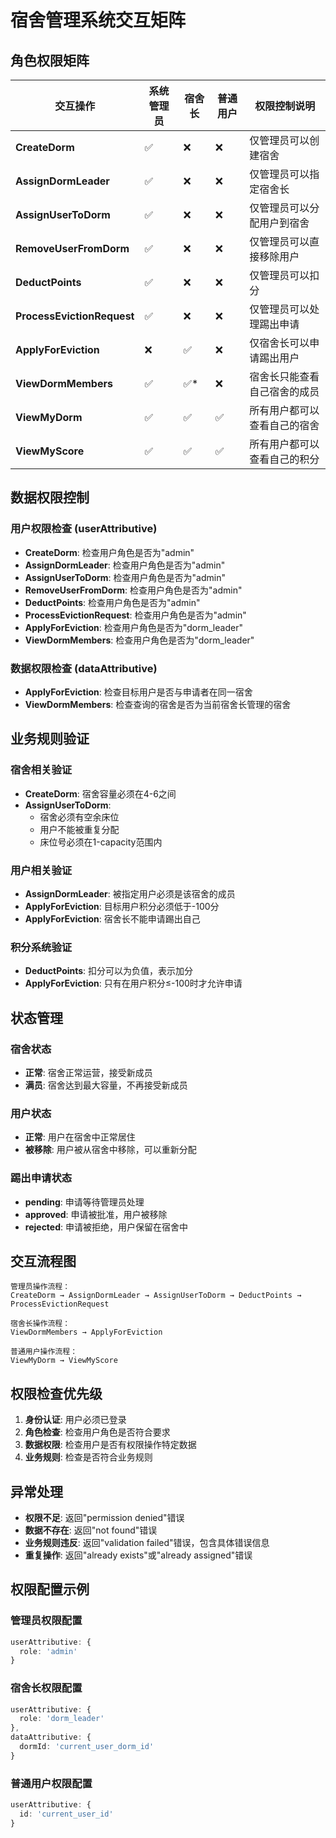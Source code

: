 # 宿舍管理系统交互矩阵

## 角色权限矩阵

| 交互操作 | 系统管理员 | 宿舍长 | 普通用户 | 权限控制说明 |
|----------|------------|--------|----------|--------------|
| **CreateDorm** | ✅ | ❌ | ❌ | 仅管理员可以创建宿舍 |
| **AssignDormLeader** | ✅ | ❌ | ❌ | 仅管理员可以指定宿舍长 |
| **AssignUserToDorm** | ✅ | ❌ | ❌ | 仅管理员可以分配用户到宿舍 |
| **RemoveUserFromDorm** | ✅ | ❌ | ❌ | 仅管理员可以直接移除用户 |
| **DeductPoints** | ✅ | ❌ | ❌ | 仅管理员可以扣分 |
| **ProcessEvictionRequest** | ✅ | ❌ | ❌ | 仅管理员可以处理踢出申请 |
| **ApplyForEviction** | ❌ | ✅ | ❌ | 仅宿舍长可以申请踢出用户 |
| **ViewDormMembers** | ✅ | ✅* | ❌ | 宿舍长只能查看自己宿舍的成员 |
| **ViewMyDorm** | ✅ | ✅ | ✅ | 所有用户都可以查看自己的宿舍 |
| **ViewMyScore** | ✅ | ✅ | ✅ | 所有用户都可以查看自己的积分 |

## 数据权限控制

### 用户权限检查 (userAttributive)
- **CreateDorm**: 检查用户角色是否为"admin"
- **AssignDormLeader**: 检查用户角色是否为"admin"
- **AssignUserToDorm**: 检查用户角色是否为"admin"
- **RemoveUserFromDorm**: 检查用户角色是否为"admin"
- **DeductPoints**: 检查用户角色是否为"admin"
- **ProcessEvictionRequest**: 检查用户角色是否为"admin"
- **ApplyForEviction**: 检查用户角色是否为"dorm_leader"
- **ViewDormMembers**: 检查用户角色是否为"dorm_leader"

### 数据权限检查 (dataAttributive)
- **ApplyForEviction**: 检查目标用户是否与申请者在同一宿舍
- **ViewDormMembers**: 检查查询的宿舍是否为当前宿舍长管理的宿舍

## 业务规则验证

### 宿舍相关验证
- **CreateDorm**: 宿舍容量必须在4-6之间
- **AssignUserToDorm**: 
  - 宿舍必须有空余床位
  - 用户不能被重复分配
  - 床位号必须在1-capacity范围内

### 用户相关验证
- **AssignDormLeader**: 被指定用户必须是该宿舍的成员
- **ApplyForEviction**: 目标用户积分必须低于-100分
- **ApplyForEviction**: 宿舍长不能申请踢出自己

### 积分系统验证
- **DeductPoints**: 扣分可以为负值，表示加分
- **ApplyForEviction**: 只有在用户积分≤-100时才允许申请

## 状态管理

### 宿舍状态
- **正常**: 宿舍正常运营，接受新成员
- **满员**: 宿舍达到最大容量，不再接受新成员

### 用户状态
- **正常**: 用户在宿舍中正常居住
- **被移除**: 用户被从宿舍中移除，可以重新分配

### 踢出申请状态
- **pending**: 申请等待管理员处理
- **approved**: 申请被批准，用户被移除
- **rejected**: 申请被拒绝，用户保留在宿舍中

## 交互流程图

```
管理员操作流程：
CreateDorm → AssignDormLeader → AssignUserToDorm → DeductPoints → ProcessEvictionRequest

宿舍长操作流程：
ViewDormMembers → ApplyForEviction

普通用户操作流程：
ViewMyDorm → ViewMyScore
```

## 权限检查优先级
1. **身份认证**: 用户必须已登录
2. **角色检查**: 检查用户角色是否符合要求
3. **数据权限**: 检查用户是否有权限操作特定数据
4. **业务规则**: 检查是否符合业务规则

## 异常处理
- **权限不足**: 返回"permission denied"错误
- **数据不存在**: 返回"not found"错误
- **业务规则违反**: 返回"validation failed"错误，包含具体错误信息
- **重复操作**: 返回"already exists"或"already assigned"错误

## 权限配置示例

### 管理员权限配置
```typescript
userAttributive: {
  role: 'admin'
}
```

### 宿舍长权限配置
```typescript
userAttributive: {
  role: 'dorm_leader'
},
dataAttributive: {
  dormId: 'current_user_dorm_id'
}
```

### 普通用户权限配置
```typescript
userAttributive: {
  id: 'current_user_id'
}
```